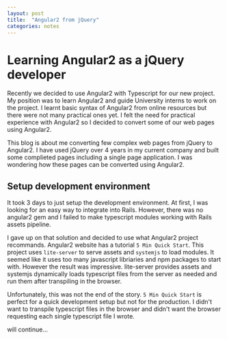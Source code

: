 ```yaml
---
layout: post
title:  "Angular2 from jQuery"
categories: notes
---
```


# Learning Angular2 as a jQuery developer

Recently we decided to use Angular2 with Typescript for our new project. My position
was to learn Angular2 and guide University interns to work on the project. I learnt
basic syntax of Angular2 from online resources but there were not many practical
ones yet. I felt the need for practical experience with Angular2 so I decided to
convert some of our web pages using Angular2.

This blog is about me converting few complex web pages from jQuery to Angular2. I have
used jQuery over 4 years in my current company and built some complieted pages
including a single page application. I was wondering how these pages can be converted
using Angular2.

## Setup development environment

It took 3 days to just setup the development environment. At first, I was looking for
an easy way to integrate into Rails. However, there was no angular2 gem and I failed
to make typescript modules working with Rails assets pipeline.

I gave up on that solution and decided to use what Angular2 project recommands.
Angular2 website has a tutorial `5 Min Quick Start`. This project uses `lite-server`
to serve assets and `systemjs` to load modules. It seemed like it uses too many
javascript libriaries and npm packages to start with. However the result was impressive.
lite-server provides assets and systemjs dynamically loads typescript files
from the server as needed and run them after transpiling in the browser.

Unfortunately, this was not the end of the story. `5 Min Quick Start` is perfect
for a quick development setup but not for the production. I didn't want to transpile
typescript files in the browser and didn't want the browser requesting each single
typescript file I wrote.

will continue...
